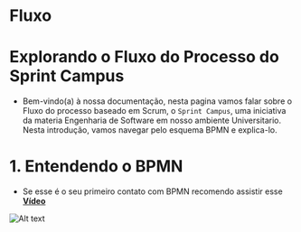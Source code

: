 # Fluxo

# Explorando o Fluxo do Processo do Sprint Campus

- Bem-vindo(a) à nossa documentação, nesta pagina vamos falar sobre o Fluxo do processo baseado em Scrum, o `Sprint Campus`, uma iniciativa da materia Engenharia de Software em nosso ambiente Universitario. Nesta introdução, vamos navegar pelo esquema BPMN e explica-lo.

# 1. Entendendo o BPMN

- Se esse é o seu primeiro contato com BPMN recomendo assistir esse [**Vídeo**](https://youtu.be/o3qF7C-_qa4?si=-CfDOIHpIHTi0fvP)

![Alt text](../../../Downloads/diagram.svg)